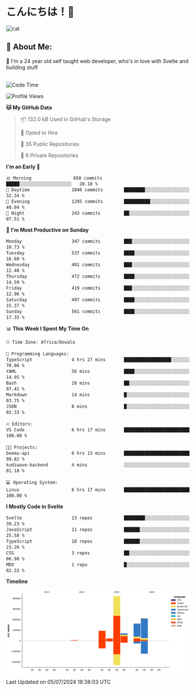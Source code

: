 

# こんにちは！🙂  
![cat](https://github.com/michaelnji/michaelnji/assets/73862378/606e99e9-2c18-4853-8722-991e4af8eae6)

## 💫 About Me:
🙂 I'm a 24 year old self taught web developer, who's in love with Svelte and building stuff <br><br>

<!--START_SECTION:waka-->
![Code Time](http://img.shields.io/badge/Code%20Time-722%20hrs%2022%20mins-blue)

![Profile Views](http://img.shields.io/badge/Profile%20Views-246-blue)

**🐱 My GitHub Data** 

> 📦 132.0 kB Used in GitHub's Storage 
 > 
> 💼 Opted to Hire
 > 
> 📜 35 Public Repositories 
 > 
> 🔑 6 Private Repositories 
 > 
**I'm an Early 🐤** 

```text
🌞 Morning                650 commits         █████░░░░░░░░░░░░░░░░░░░░   20.10 % 
🌆 Daytime                1046 commits        ████████░░░░░░░░░░░░░░░░░   32.34 % 
🌃 Evening                1295 commits        ██████████░░░░░░░░░░░░░░░   40.04 % 
🌙 Night                  243 commits         ██░░░░░░░░░░░░░░░░░░░░░░░   07.51 % 
```
📅 **I'm Most Productive on Sunday** 

```text
Monday                   347 commits         ███░░░░░░░░░░░░░░░░░░░░░░   10.73 % 
Tuesday                  537 commits         ████░░░░░░░░░░░░░░░░░░░░░   16.60 % 
Wednesday                401 commits         ███░░░░░░░░░░░░░░░░░░░░░░   12.40 % 
Thursday                 472 commits         ████░░░░░░░░░░░░░░░░░░░░░   14.59 % 
Friday                   419 commits         ███░░░░░░░░░░░░░░░░░░░░░░   12.96 % 
Saturday                 497 commits         ████░░░░░░░░░░░░░░░░░░░░░   15.37 % 
Sunday                   561 commits         ████░░░░░░░░░░░░░░░░░░░░░   17.35 % 
```


📊 **This Week I Spent My Time On** 

```text
🕑︎ Time Zone: Africa/Douala

💬 Programming Languages: 
TypeScript               4 hrs 27 mins       ██████████████████░░░░░░░   70.86 % 
YAML                     56 mins             ████░░░░░░░░░░░░░░░░░░░░░   14.95 % 
Bash                     28 mins             ██░░░░░░░░░░░░░░░░░░░░░░░   07.41 % 
Markdown                 14 mins             █░░░░░░░░░░░░░░░░░░░░░░░░   03.75 % 
JSON                     8 mins              █░░░░░░░░░░░░░░░░░░░░░░░░   02.33 % 

🔥 Editors: 
VS Code                  6 hrs 17 mins       █████████████████████████   100.00 % 

🐱‍💻 Projects: 
beemu-api                6 hrs 13 mins       █████████████████████████   98.82 % 
kudiwave-backend         4 mins              ░░░░░░░░░░░░░░░░░░░░░░░░░   01.18 % 

💻 Operating System: 
Linux                    6 hrs 17 mins       █████████████████████████   100.00 % 
```

**I Mostly Code in Svelte** 

```text
Svelte                   13 repos            ████████░░░░░░░░░░░░░░░░░   30.23 % 
JavaScript               11 repos            ██████░░░░░░░░░░░░░░░░░░░   25.58 % 
TypeScript               10 repos            ██████░░░░░░░░░░░░░░░░░░░   23.26 % 
CSS                      3 repos             ██░░░░░░░░░░░░░░░░░░░░░░░   06.98 % 
MDX                      1 repo              █░░░░░░░░░░░░░░░░░░░░░░░░   02.33 % 
```



**Timeline**

![Lines of Code chart](https://raw.githubusercontent.com/michaelnji/michaelnji/main/assets/bar_graph.png)


 Last Updated on 05/07/2024 18:38:03 UTC
<!--END_SECTION:waka-->
